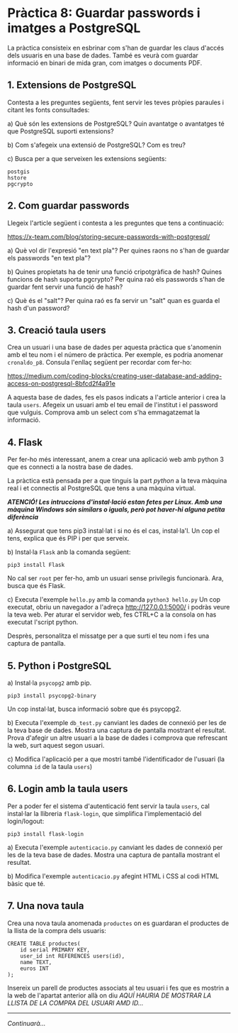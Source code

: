 # Pràctica 8: Guardar passwords i imatges a PostgreSQL

La pràctica consisteix en esbrinar com s'han de guardar les claus d'accés dels usuaris en una base de dades. També es veurà com guardar informació en binari de mida gran, com imatges o documents PDF.

## 1. Extensions de PostgreSQL

Contesta a les preguntes següents, fent servir les teves pròpies paraules i citant les fonts consultades:

  a) Què són les extensions de PostgreSQL? Quin avantatge o avantatges té que PostgreSQL suporti extensions?

  b) Com s'afegeix una extensió de PostgreSQL? Com es treu?
  
  c) Busca per a que serveixen les extensions següents:

    postgis
    hstore
    pgcrypto

## 2. Com guardar passwords

Llegeix l'article següent i contesta a les preguntes que tens a continuació:

https://x-team.com/blog/storing-secure-passwords-with-postgresql/

a) Què vol dir l'expresió "en text pla"? Per quines raons no s'han de guardar els passwords "en text pla"?

b) Quines propietats ha de tenir una funció cripotgràfica de hash? Quines funcions de hash suporta pgcrypto? Per quina raó els passwords s'han de guardar fent servir una funció de hash?

c) Què és el "salt"? Per quina raó es fa servir un "salt" quan es guarda el hash d'un password?

## 3. Creació taula users

Crea un usuari i una base de dades per aquesta pràctica que s'anomenin amb el teu nom i el número de pràctica. Per exemple, es podria anomenar `cronaldo_p8`. Consula l'enllaç següent per recordar com fer-ho:

https://medium.com/coding-blocks/creating-user-database-and-adding-access-on-postgresql-8bfcd2f4a91e

A aquesta base de dades, fes els pasos indicats a l'article anterior i crea la taula `users`. Afegeix un usuari amb el teu email de l'institut i el password que vulguis. Comprova amb un select com s'ha emmagatzemat la informació.

## 4. Flask

Per fer-ho més interessant, anem a crear una aplicació web amb python 3 que es connecti a la nostra base de dades.

La pràctica està pensada per a que tinguis la part *python* a la teva màquina real i et connectis al PostgreSQL que tens a una màquina virtual.

***ATENCIÓ! Les intruccions d'instal·lació estan fetes per Linux. Amb una màquina Windows són similars o iguals, però pot haver-hi alguna petita diferència***

a) Assegurat que tens pip3 instal·lat i si no és el cas, instal·la'l. Un cop el tens, explica que és PIP i per que serveix.

b) Instal·la `Flask` anb la comanda següent:

    pip3 install Flask

No cal ser `root` per fer-ho, amb un usuari sense privilegis funcionarà. Ara, busca que és Flask.

c) Executa l'exemple `hello.py` amb la comanda `python3 hello.py` Un cop executat, obriu un navegador a l'adreça http://127.0.0.1:5000/ i podràs veure la teva web. Per aturar el servidor web, fes CTRL+C a la consola on has executat l'script python.

Desprès, personalitza el missatge per a que surti el teu nom i fes una captura de pantalla.

## 5. Python i PostgreSQL

a) Instal·la `psycopg2` amb pip.

    pip3 install psycopg2-binary

Un cop instal·lat, busca informació sobre que és psycopg2.

b) Executa l'exemple `db_test.py` canviant les dades de connexió per les de la teva base de dades. Mostra una captura de pantalla mostrant el resultat. Prova d'afegir un altre usuari a la base de dades i comprova que refrescant la web, surt aquest segon usuari.

c) Modifica l'aplicació per a que mostri també l'identificador de l'usuari (la columna `id` de la taula `users`)

## 6. Login amb la taula users

Per a poder fer el sistema d'autenticació fent servir la taula `users`, cal instal·lar la llibreria `flask-login`, que simplifica l'implementació del login/logout:

    pip3 install flask-login

a) Executa l'exemple `autenticacio.py` canviant les dades de connexió per les de la teva base de dades. Mostra una captura de pantalla mostrant el resultat.

b) Modifica l'exemple `autenticacio.py` afegint HTML i CSS al codi HTML bàsic que té.

## 7. Una nova taula

Crea una nova taula anomenada `productes` on es guardaran el productes de la llista de la compra dels usuaris:

    CREATE TABLE productes(
        id serial PRIMARY KEY,
        user_id int REFERENCES users(id),
        name TEXT,
        euros INT
    );

Insereix un parell de productes associats al teu usuari i fes que es mostrin a la web de l'apartat anterior allà on diu *AQUÍ HAURIA DE MOSTRAR LA LLISTA DE LA COMPRA DEL USUARI AMD ID...*

---

*Continuarà...*
